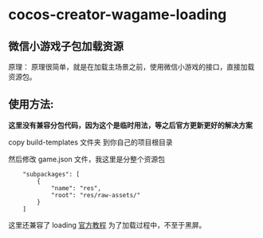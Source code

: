 # cocos-creator-wagame-loading

## 微信小游戏子包加载资源

原理：
原理很简单，就是在加载主场景之前，使用微信小游戏的接口，直接加载资源包。

## 使用方法:

**这里没有兼容分包代码，因为这个是临时用法，等之后官方更新更好的解决方案**

copy build-templates 文件夹 到你自己的项目根目录

然后修改 game.json 文件，我这里是分整个资源包

```
    "subpackages": [
        {
            "name": "res",
            "root": "res/raw-assets/"
        }
    ]
```

这里还兼容了 loading [官方教程](http://forum.cocos.com/t/topic/62296/34) 为了加载过程中，不至于黑屏。
